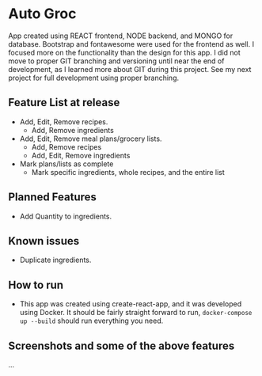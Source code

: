 # Auto Groc

App created using REACT frontend, NODE backend, and MONGO for database. Bootstrap and fontawesome were used for the frontend as well. I focused more on the functionality than the design for this app. I did not move to proper GIT branching and versioning until near the end of development, as I learned more about GIT during this project. See my next project for full development using proper branching.

## Feature List at release

-   Add, Edit, Remove recipes.
    -   Add, Remove ingredients
-   Add, Edit, Remove meal plans/grocery lists.
    -   Add, Remove recipes
    -   Add, Edit, Remove ingredients
-   Mark plans/lists as complete
    -   Mark specific ingredients, whole recipes, and the entire list

## Planned Features

-   Add Quantity to ingredients.

## Known issues

-   Duplicate ingredients.

## How to run

-   This app was created using create-react-app, and it was developed using Docker. It should be fairly straight forward to run, `docker-compose up --build` should run everything you need.

## Screenshots and some of the above features

...
